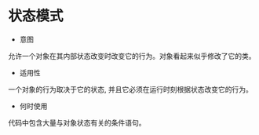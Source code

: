 # 状态模式

- 意图

允许一个对象在其内部状态改变时改变它的行为。对象看起来似乎修改了它的类。

- 适用性

一个对象的行为取决于它的状态, 并且它必须在运行时刻根据状态改变它的行为。

- 何时使用

代码中包含大量与对象状态有关的条件语句。